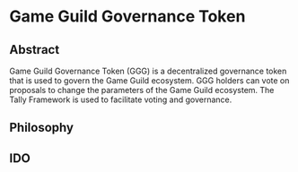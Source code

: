 # Game Guild Governance Token

## Abstract

Game Guild Governance Token (GGG) is a decentralized governance token that is used to govern the Game Guild ecosystem. GGG holders can vote on proposals to change the parameters of the Game Guild ecosystem. The Tally Framework is used to facilitate voting and governance.

## Philosophy

## IDO